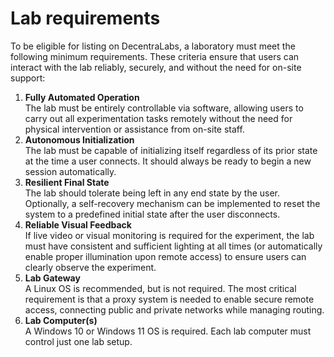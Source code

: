 # Lab requirements

To be eligible for listing on DecentraLabs, a laboratory must meet the following minimum requirements. These criteria ensure that users can interact with the lab reliably, securely, and without the need for on-site support:

1. **Fully Automated Operation**\
   The lab must be entirely controllable via software, allowing users to carry out all experimentation tasks remotely without the need for physical intervention or assistance from on-site staff.
2. **Autonomous Initialization**\
   The lab must be capable of initializing itself regardless of its prior state at the time a user connects. It should always be ready to begin a new session automatically.
3. **Resilient Final State**\
   The lab should tolerate being left in any end state by the user. Optionally, a self-recovery mechanism can be implemented to reset the system to a predefined initial state after the user disconnects.
4. **Reliable Visual Feedback**\
   If live video or visual monitoring is required for the experiment, the lab must have consistent and sufficient lighting at all times (or automatically enable proper illumination upon remote access) to ensure users can clearly observe the experiment.
5. **Lab Gateway**\
   A Linux OS is recommended, but is not required. The most critical requirement is that a proxy system is needed to enable secure remote access, connecting public and private networks while managing routing.
6. **Lab Computer(s)**\
   A Windows 10 or Windows 11 OS is required. Each lab computer must control just one lab setup.
